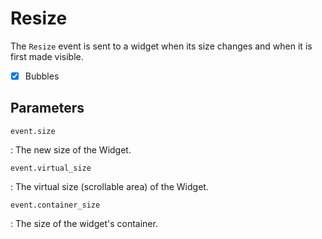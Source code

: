 # Resize

The `Resize` event is sent to a widget when its size changes and when it is first made visible.

- [x] Bubbles

## Parameters

`event.size`

: The new size of the Widget.

`event.virtual_size`

: The virtual size (scrollable area) of the Widget.

`event.container_size`

: The size of the widget's container.
